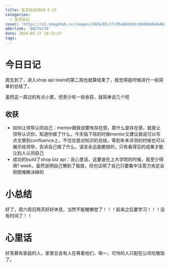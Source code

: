 ```yaml
---
title: 生活日记2024-5-17
categories:
  - 生活日记
cover: 'https://s1.imagehub.cc/images/2024/05/17/95ab83d4ccb0d84db4646a8560b6369d.jpeg'
abbrlink: '6027e176'
date: 2024-05-17 18:13:57
tags:
---
```


# 今日日记

周五到了，进入shop api team的第二周也就算结束了，我觉得是时候进行一些简单的总结了。

虽然这一周过的有点小累，但至少有一些收获，就简单说几个吧

## 收获
- 如何让领导认同自己：mentor跟我说要有存在感，那什么是存在感，就是让领导认识你，知道你做了什么，今天临下班的时候mentor又建议我说可以写点文章到confluence上，不仅仅是对知识的总结，等到年末评测的时候也可以展示给领导，告诉自己做了什么，语言永远是脆弱的，只有看得见的成果才能让别人认同自己
- 成功的build了shop biz api：说心里话，这要是在上大学院的时候，我至少得用1 week，虽然说明自己懒到了极致，但也证明了自己只要集中注意力肯定会把困难解决掉的

# 小总结
好了，周六周日两天好好休息，当然不能睡懒觉了！！！起来之后要学习！！！没有时间了！！

# 心里话
好羡慕有家庭的人，家里总会有人在等着他们，唉～，可怜的人只配在公司吃晚饭了。